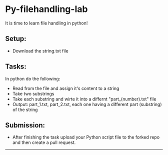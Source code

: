 # Py-filehandling-lab 
It is time to learn file handling in python!


## Setup:


- Download the string.txt file


## Tasks:


In python do the following: 
- Read from the file and assign it's content to a string
- Take two substrings 
- Take each substring and wirte it into a differnt "part_(number).txt" file 
- Output: part_1.txt, part_2.txt, each one having a different part (substring) of the string


## Submission:


- After finishing the task upload your Python script file to the forked repo and then create a pull request.


----------------------------------------------------------------

